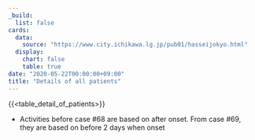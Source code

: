 ```yaml
---
_build:
  list: false
cards:
  data:
    source: "https://www.city.ichikawa.lg.jp/pub01/hasseijokyo.html"
  display:
    chart: false
    table: true
date: "2020-05-22T00:00:00+09:00"
title: "Details of all patients"
---
```


{{<table_detail_of_patients>}}

- Activities before case #68 are based on after onset. From case #69, they are based on before 2 days when onset

